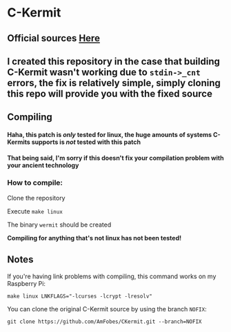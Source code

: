 # C-Kermit
## Official sources [Here](http://www.kermitproject.org/ck90.html)

## I created this repository in the case that building C-Kermit wasn't working due to `stdin->_cnt` errors, the fix is relatively simple, simply cloning this repo will provide you with the fixed source

## Compiling

#### Haha, this patch is _only_ tested for linux, the huge amounts of systems C-Kermits supports is _not_ tested with this patch
#### That being said, I'm sorry if this doesn't fix your compilation problem with your ancient technology
### How to compile:
Clone the repository

Execute `make linux`

The binary `wermit` should be created

**Compiling for anything that's not linux has not been tested!**

## Notes

If you're having link problems with compiling, this command works on my Raspberry Pi:

`make linux LNKFLAGS="-lcurses -lcrypt -lresolv"`

You can clone the original C-Kermit source by using the branch `NOFIX`:

`git clone https://github.com/AmFobes/CKermit.git --branch=NOFIX`
